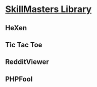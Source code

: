 # [SkillMasters Library](https://skillmasters.github.io)
## HeXen
## Tic Tac Toe
## RedditViewer
## PHPFool
